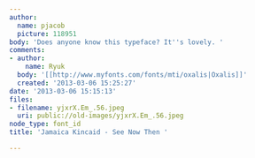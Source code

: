 ```yaml
---
author:
  name: pjacob
  picture: 118951
body: 'Does anyone know this typeface? It''s lovely. '
comments:
- author:
    name: Ryuk
  body: '[[http://www.myfonts.com/fonts/mti/oxalis|Oxalis]]'
  created: '2013-03-06 15:25:27'
date: '2013-03-06 15:15:13'
files:
- filename: yjxrX.Em_.56.jpeg
  uri: public://old-images/yjxrX.Em_.56.jpeg
node_type: font_id
title: 'Jamaica Kincaid - See Now Then '

---
```

